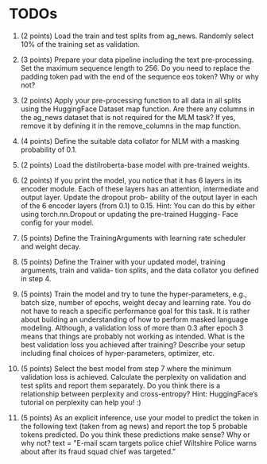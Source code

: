 # TODOs

1. (2 points) Load the train and test splits from ag_news. Randomly select 10% of the training
set as validation.

2. (3 points) Prepare your data pipeline including the text pre-processing. Set the maximum
sequence length to 256. Do you need to replace the padding token pad with the end of the
sequence eos token? Why or why not?

3. (2 points) Apply your pre-processing function to all data in all splits using the HuggingFace
Dataset map function. Are there any columns in the ag_news dataset that is not required for the
MLM task? If yes, remove it by defining it in the remove_columns in the map function.

4. (4 points) Define the suitable data collator for MLM with a masking probability of 0.1.

5. (2 points) Load the distilroberta-base model with pre-trained weights.

6. (2 points) If you print the model, you notice that it has 6 layers in its encoder module. Each
of these layers has an attention, intermediate and output layer. Update the dropout prob-
ability of the output layer in each of the 6 encoder layers (from 0.1) to 0.15.
Hint: You can do this by either using torch.nn.Dropout or updating the pre-trained Hugging-
Face config for your model.

7. (5 points) Define the TrainingArguments with learning rate scheduler and weight decay.

8. (5 points) Define the Trainer with your updated model, training arguments, train and valida-
tion splits, and the data collator you defined in step 4.

9. (5 points) Train the model and try to tune the hyper-parameters, e.g., batch size, number of
epochs, weight decay and learning rate. You do not have to reach a specific performance goal
for this task. It is rather about building an understanding of how to perform masked language
modeling. Although, a validation loss of more than 0.3 after epoch 3 means that things are
probably not working as intended.
What is the best validation loss you achieved after training? Describe your setup including final
choices of hyper-parameters, optimizer, etc.

10. (5 points) Select the best model from step 7 where the minimum validation loss is achieved.
Calculate the perplexity on validation and test splits and report them separately. Do you think
there is a relationship between perplexity and cross-entropy?
Hint: HuggingFace’s tutorial on perplexity can help you! :)

11. (5 points) As an explicit inference, use your model to predict the <mask> token in the following
text (taken from ag news) and report the top 5 probable tokens predicted. Do you think these
predictions make sense? Why or why not?
text = "E-mail scam targets police chief Wiltshire Police warns about <mask> after
its fraud squad chief was targeted."
